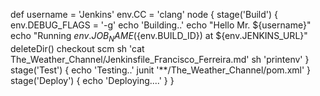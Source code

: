 def username = 'Jenkins'
env.CC = 'clang'
node {
stage('Build') {
env.DEBUG_FLAGS = '-g'
echo 'Building..'
echo "Hello Mr. ${username}"
echo "Running ${env.JOB_NAME} (${env.BUILD_ID}) at ${env.JENKINS_URL}"
deleteDir()
checkout scm
sh 'cat The_Weather_Channel/Jenkinsfile_Francisco_Ferreira.md'
sh 'printenv'
}
stage('Test') {
echo 'Testing..'
junit '**/The_Weather_Channel/pom.xml'
}
stage('Deploy') {
echo 'Deploying....'
}
}